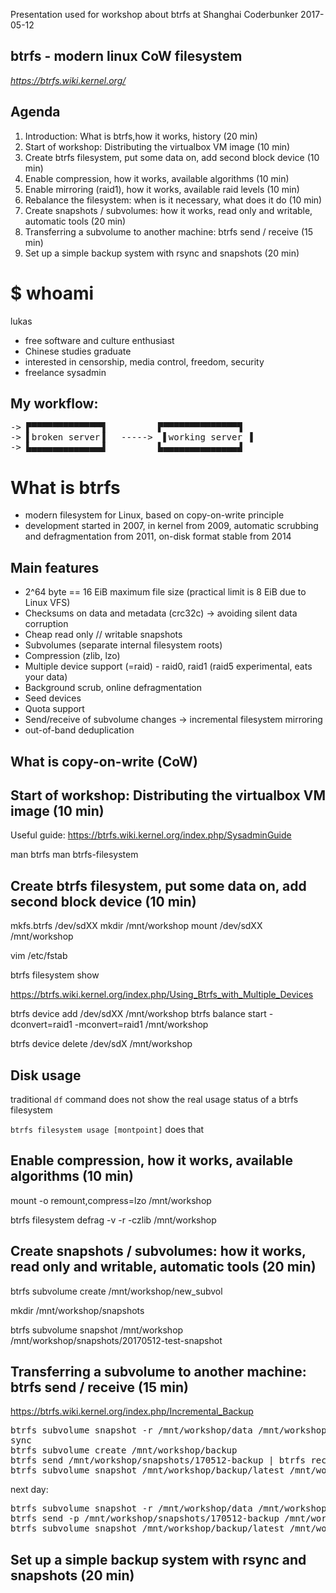 Presentation used for workshop about btrfs at Shanghai Coderbunker 2017-05-12

## btrfs - modern linux CoW filesystem

*https://btrfs.wiki.kernel.org/*

## Agenda
1. Introduction: What is btrfs,how it works, history (20 min)
2. Start of workshop: Distributing the virtualbox VM image (10 min)
3. Create btrfs filesystem, put some data on, add second block device (10 min)
4. Enable compression, how it works, available algorithms (10 min)
5. Enable mirroring (raid1), how it works, available raid levels (10 min)
6. Rebalance the filesystem: when is it necessary, what does it do (10 min)
7. Create snapshots / subvolumes: how it works, read only and writable, automatic tools (20 min)
8. Transferring a subvolume to another machine: btrfs send / receive (15 min)
9. Set up a simple backup system with rsync and snapshots (20 min)

# $ whoami
lukas

* free software and culture enthusiast
* Chinese studies graduate
* interested in censorship, media control, freedom, security
* freelance sysadmin


## My workflow:

<pre>
-> ▛▀▀▀▀▀▀▀▀▀▀▀▀▀▜          ▛▀▀▀▀▀▀▀▀▀▀▀▀▀▀▜  
-> ▌broken server▐   ----->  ▌working server ▐  
-> ▙▄▄▄▄▄▄▄▄▄▄▄▄▄▟          ▙▄▄▄▄▄▄▄▄▄▄▄▄▄▄▟
</pre>

# What is btrfs

* modern filesystem for Linux, based on copy-on-write principle
* development started in 2007, in kernel from 2009, automatic scrubbing and defragmentation from 2011, on-disk format stable from 2014

## Main features

* 2^64 byte == 16 EiB maximum file size (practical limit is 8 EiB due to Linux VFS) 
* Checksums on data and metadata (crc32c)  -> avoiding silent data corruption
* Cheap read only // writable snapshots
* Subvolumes (separate internal filesystem roots)
* Compression (zlib, lzo)
* Multiple device support (=raid) - raid0, raid1 (raid5 experimental, eats your data)
* Background scrub, online defragmentation
* Seed devices
* Quota support
* Send/receive of subvolume changes -> incremental filesystem mirroring
* out-of-band deduplication

## What is copy-on-write (CoW)

## Start of workshop: Distributing the virtualbox VM image (10 min)

Useful guide: https://btrfs.wiki.kernel.org/index.php/SysadminGuide

man btrfs
man btrfs-filesystem

## Create btrfs filesystem, put some data on, add second block device (10 min)

mkfs.btrfs /dev/sdXX
mkdir /mnt/workshop
mount /dev/sdXX /mnt/workshop

vim /etc/fstab

btrfs filesystem show

https://btrfs.wiki.kernel.org/index.php/Using_Btrfs_with_Multiple_Devices

btrfs device add /dev/sdXX /mnt/workshop
btrfs balance start -dconvert=raid1 -mconvert=raid1 /mnt/workshop

btrfs device delete /dev/sdX /mnt/workshop

## Disk usage

traditional `df` command does not show the real usage status of a btrfs filesystem

`btrfs filesystem usage [montpoint]`   does that


## Enable compression, how it works, available algorithms (10 min)

mount -o remount,compress=lzo /mnt/workshop

btrfs filesystem defrag -v -r -czlib /mnt/workshop


## Create snapshots / subvolumes: how it works, read only and writable, automatic tools (20 min)

btrfs subvolume create /mnt/workshop/new_subvol

mkdir /mnt/workshop/snapshots

btrfs subvolume snapshot /mnt/workshop /mnt/workshop/snapshots/20170512-test-snapshot

## Transferring a subvolume to another machine: btrfs send / receive (15 min)

https://btrfs.wiki.kernel.org/index.php/Incremental_Backup

<pre>
btrfs subvolume snapshot -r /mnt/workshop/data /mnt/workshop/snapshots/backup-latest
sync  
btrfs subvolume create /mnt/workshop/backup  
btrfs send /mnt/workshop/snapshots/170512-backup | btrfs receive /mnt/workshop/backup/latest  
btrfs subvolume snapshot /mnt/workshop/backup/latest /mnt/workshop/backup/170512
</pre>

next day:  
<pre>
btrfs subvolume snapshot -r /mnt/workshop/data /mnt/workshop/snapshots/170513-backup
btrfs send -p /mnt/workshop/snapshots/170512-backup /mnt/workshop/snapshots/170513-backup | btrfs receive /mnt/workshop/backup/latest
btrfs subvolume snapshot /mnt/workshop/backup/latest /mnt/workshop/backup/170513
</pre>

## Set up a simple backup system with rsync and snapshots (20 min)

